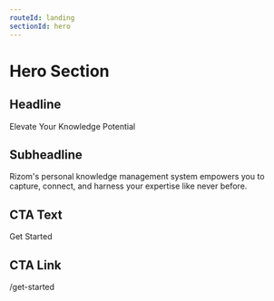 ```yaml
---
routeId: landing
sectionId: hero
---
```

# Hero Section

## Headline

Elevate Your Knowledge Potential

## Subheadline

Rizom's personal knowledge management system empowers you to capture, connect, and harness your expertise like never before.

## CTA Text

Get Started

## CTA Link

/get-started
